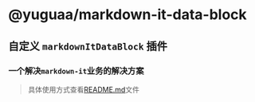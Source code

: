 # @yuguaa/markdown-it-data-block


## 自定义 `markdownItDataBlock` 插件

### 一个解决`markdown-it`业务的解决方案


> 具体使用方式查看[README.md](./packages/core/README.md)文件

